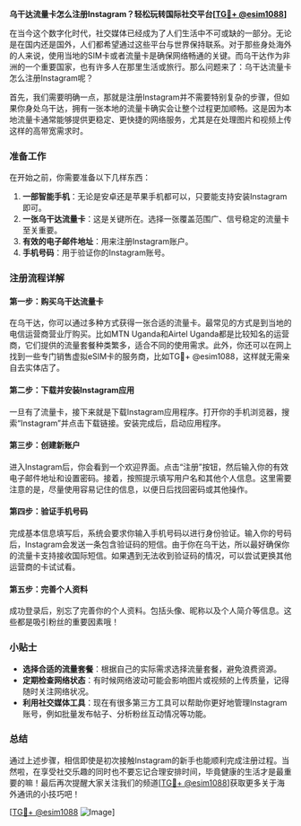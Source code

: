 **乌干达流量卡怎么注册Instagram？轻松玩转国际社交平台[[TG💪+ @esim1088](https://t.me/s/esim1088)]**

在当今这个数字化时代，社交媒体已经成为了人们生活中不可或缺的一部分。无论是在国内还是国外，人们都希望通过这些平台与世界保持联系。对于那些身处海外的人来说，使用当地的SIM卡或者流量卡是确保网络畅通的关键。而乌干达作为非洲的一个重要国家，也有许多人在那里生活或旅行。那么问题来了：乌干达流量卡怎么注册Instagram呢？

首先，我们需要明确一点，那就是注册Instagram并不需要特别复杂的步骤，但如果你身处乌干达，拥有一张本地的流量卡确实会让整个过程更加顺畅。这是因为本地流量卡通常能够提供更稳定、更快捷的网络服务，尤其是在处理图片和视频上传这样的高带宽需求时。

### 准备工作

在开始之前，你需要准备以下几样东西：

1. **一部智能手机**：无论是安卓还是苹果手机都可以，只要能支持安装Instagram即可。
2. **一张乌干达流量卡**：这是关键所在。选择一张覆盖范围广、信号稳定的流量卡至关重要。
3. **有效的电子邮件地址**：用来注册Instagram账户。
4. **手机号码**：用于验证你的Instagram账号。

### 注册流程详解

#### 第一步：购买乌干达流量卡

在乌干达，你可以通过多种方式获得一张合适的流量卡。最常见的方式是到当地的电信运营商营业厅购买。比如MTN Uganda和Airtel Uganda都是比较知名的运营商，它们提供的流量套餐种类繁多，适合不同的使用需求。此外，你还可以在网上找到一些专门销售虚拟eSIM卡的服务商，比如TG💪+ @esim1088，这样就无需亲自去实体店了。

#### 第二步：下载并安装Instagram应用

一旦有了流量卡，接下来就是下载Instagram应用程序。打开你的手机浏览器，搜索“Instagram”并点击下载链接。安装完成后，启动应用程序。

#### 第三步：创建新账户

进入Instagram后，你会看到一个欢迎界面。点击“注册”按钮，然后输入你的有效电子邮件地址和设置密码。接着，按照提示填写用户名和其他个人信息。这里需要注意的是，尽量使用容易记住的信息，以便日后找回密码或其他操作。

#### 第四步：验证手机号码

完成基本信息填写后，系统会要求你输入手机号码以进行身份验证。输入你的号码后，Instagram会发送一条包含验证码的短信。由于你在乌干达，所以最好确保你的流量卡支持接收国际短信。如果遇到无法收到验证码的情况，可以尝试更换其他运营商的卡试试看。

#### 第五步：完善个人资料

成功登录后，别忘了完善你的个人资料。包括头像、昵称以及个人简介等信息。这些都是吸引粉丝的重要因素哦！

### 小贴士

- **选择合适的流量套餐**：根据自己的实际需求选择流量套餐，避免浪费资源。
- **定期检查网络状态**：有时候网络波动可能会影响图片或视频的上传质量，记得随时关注网络状况。
- **利用社交媒体工具**：现在有很多第三方工具可以帮助你更好地管理Instagram账号，例如批量发布帖子、分析粉丝互动情况等功能。

### 总结

通过上述步骤，相信即使是初次接触Instagram的新手也能顺利完成注册过程。当然啦，在享受社交乐趣的同时也不要忘记合理安排时间，毕竟健康的生活才是最重要的嘛！最后再次提醒大家关注我们的频道[[TG💪+ @esim1088](https://t.me/s/esim1088)]获取更多关于海外通讯的小技巧吧！

[[TG💪+ @esim1088](https://t.me/s/esim1088) ![Image](https://i.postimg.cc/4NQfJmqS/Snipaste-2025-05-13-00-14-12.png)]